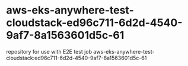 # aws-eks-anywhere-test-cloudstack-ed96c711-6d2d-4540-9af7-8a1563601d5c-61
repository for use with E2E test job aws-eks-anywhere-test-cloudstack:ed96c711-6d2d-4540-9af7-8a1563601d5c-61
